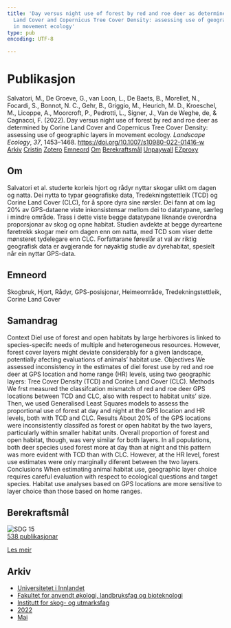```yaml
---
title: 'Day versus night use of forest by red and roe deer as determined by Corine
  Land Cover and Copernicus Tree Cover Density: assessing use of geographic layers
  in movement ecology'
type: pub
encoding: UTF-8

---
```

<h1>Publikasjon</h1>
<article id="csl-bib-container-5GW9QU8L" class="csl-bib-container">
  <div class="csl-bib-body"> <div class="csl-entry">Salvatori, M., De Groeve, G., van Loon, L., De Baets, B., Morellet, N., Focardi, S., Bonnot, N. C., Gehr, B., Griggio, M., Heurich, M. D., Kroeschel, M., Licoppe, A., Moorcroft, P., Pedrotti, L., Signer, J., Van de Weghe, de, &#38; Cagnacci, F. (2022). Day versus night use of forest by red and roe deer as determined by Corine Land Cover and Copernicus Tree Cover Density: assessing use of geographic layers in movement ecology. <i>Landscape Ecology</i>, <i>37</i>, 1453–1468. <a href="https://doi.org/10.1007/s10980-022-01416-w">https://doi.org/10.1007/s10980-022-01416-w</a></div> </div>
  <div class="csl-bib-buttons">
    <a href="#taxonomy-article-5GW9QU8L" alt="archive" class="csl-bib-button">Arkiv</a>
    <a href="https://app.cristin.no/results/show.jsf?id=2027226" alt="Cristin" class="csl-bib-button">Cristin</a>
    <a href="http://zotero.org/groups/5881554/items/5GW9QU8L" alt="Zotero" class="csl-bib-button">Zotero</a>
    <a href="#keywords-article-5GW9QU8L" alt="keywords" class="csl-bib-button">Emneord</a>
    <a href="#about-article-5GW9QU8L" alt="about_pub" class="csl-bib-button">Om</a>
    <a href="#sdg-article-5GW9QU8L" alt="sdg" class="csl-bib-button">Berekraftsmål</a>
    <a href="https://link.springer.com/content/pdf/10.1007/s10980-022-01416-w.pdf" alt="Unpaywall" class="csl-bib-button">Unpaywall</a>
    <a href="https://link.springer.com/content/pdf/10.1007/s10980-022-01416-w.pdf" alt="EZproxy" class="csl-bib-button">EZproxy</a>
  </div>
  <div id="csl-bib-meta-container-5GW9QU8L"></div>
</article>
<div id="csl-bib-meta-5GW9QU8L" class="csl-bib-meta">
  <article id="about-article-5GW9QU8L" class="about_pub-article">
    <h1>Om</h1>
    Salvatori et al. studerte korleis hjort og rådyr nyttar skogar ulikt om dagen og natta. Dei nytta to typar geografiske data, Tredekningstettleik (TCD) og Corine Land Cover (CLC), for å spore dyra sine rørsler. Dei fann at om lag 20% av GPS-dataene viste inkonsistensar mellom dei to datatypane, særleg i mindre område. Trass i dette viste begge datatypane liknande overordna proporsjonar av skog og opne habitat. Studien avdekte at begge dyreartene føretrekk skogar meir om dagen enn om natta, med TCD som viser dette mønsteret tydelegare enn CLC. Forfattarane føreslår at val av riktig geografisk data er avgjerande for nøyaktig studie av dyrehabitat, spesielt når ein nyttar GPS-data.
  </article>
  <article id="keywords-article-5GW9QU8L" class="keywords-article">
    <h1>Emneord</h1>
    Skogbruk, Hjort, Rådyr, GPS-posisjonar, Heimeområde, Tredekningstettleik, Corine Land Cover
  </article>
  <article id="abstract-article-5GW9QU8L" class="abstract-article">
    <h1>Samandrag</h1>
    Context  
Diel use of forest and open habitats by large herbivores is linked to species-specifc needs of multiple and heterogeneous resources. However, forest cover layers might deviate considerably for a given landscape, potentially afecting evaluations of animals’ habitat use. 
Objectives We assessed inconsistency in the estimates of diel forest use by red and roe deer at GPS location and home range (HR) levels, using two geographic layers: Tree Cover Density (TCD) and Corine Land Cover (CLC). 
Methods We frst measured the classifcation mismatch of red and roe deer GPS locations between TCD and CLC, also with respect to habitat units’ size. Then, we used Generalised Least Squares models to assess the proportional use of forest at day and night at the GPS location and HR levels, both with TCD and CLC. 
Results About 20% of the GPS locations were inconsistently classifed as forest or open habitat by the two layers, particularly within smaller habitat units. Overall proportion of forest and open habitat, though, was very similar for both layers. In all populations, both deer species used forest more at day than at night and this pattern was more evident with TCD than with CLC. However, at the HR level, forest use estimates were only marginally diferent between the 
two layers. 
Conclusions When estimating animal habitat use, geographic layer choice requires careful evaluation with respect to ecological questions and target species. Habitat use analyses based on GPS locations are more sensitive to layer choice than those based on home ranges.
  </article>
  <article id="sdg-article-5GW9QU8L" class="sdg-article">
    <h1>Berekraftsmål</h1>
    <div class="sdg-container"><div id="sdg15" class="sdg">
        <img src="{{< params subfolder >}}images/sdg/sdg15_nn.png" class="image" alt="SDG 15">
        <div class="sdg-overlay">
          <a href="/nn/archive/?key=?sdg=15#archive" class="sdg-publication-count"><span>538</span> publikasjonar</a>
          <p><a href="https://fn.no/om-fn/fns-baerekraftsmaal/livet-paa-land?lang=nno-NO" class="sdg-read-more">Les meir</a></p>
        </div>
      </div></div>
  </article>
  <article id="taxonomy-article-5GW9QU8L" class="taxonomy-article">
    <h1>Arkiv</h1>
    <ul>
      <li>
        <a href="/nn/archive/?key=3DCRN523">Universitetet i Innlandet</a>
      </li>
      <li>
        <a href="/nn/archive/?key=T77LXH6D">Fakultet for anvendt økologi, landbruksfag og bioteknologi</a>
      </li>
      <li>
        <a href="/nn/archive/?key=7TRARPE3">Institutt for skog- og utmarksfag</a>
      </li>
      <li>
        <a href="/nn/archive/?key=H9K9UC39">2022</a>
      </li>
      <li>
        <a href="/nn/archive/?key=YAL942HZ">Mai</a>
      </li>
    </ul>
  </article>
</div>
